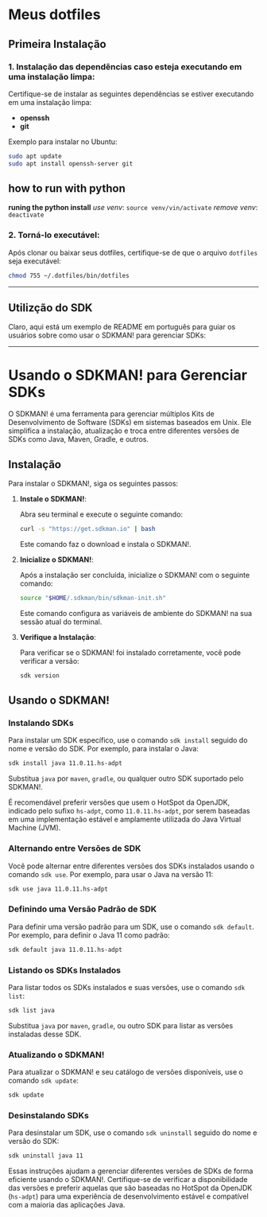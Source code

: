 # Meus dotfiles

## Primeira Instalação

### 1. Instalação das dependências caso esteja executando em uma instalação limpa:

Certifique-se de instalar as seguintes dependências se estiver executando em uma instalação limpa:

- **openssh**
- **git**

Exemplo para instalar no Ubuntu:
```bash
sudo apt update
sudo apt install openssh-server git
```

## how to run with python

**runing the python install**
*use venv*: `source venv/vin/activate`
*remove venv*: `deactivate`

### 2. Torná-lo executável:

Após clonar ou baixar seus dotfiles, certifique-se de que o arquivo `dotfiles` seja executável:

```bash
chmod 755 ~/.dotfiles/bin/dotfiles
```

---

## Utilizção do SDK

Claro, aqui está um exemplo de README em português para guiar os usuários sobre como usar o SDKMAN! para gerenciar SDKs:

---

# Usando o SDKMAN! para Gerenciar SDKs

O SDKMAN! é uma ferramenta para gerenciar múltiplos Kits de Desenvolvimento de Software (SDKs) em sistemas baseados em Unix. Ele simplifica a instalação, atualização e troca entre diferentes versões de SDKs como Java, Maven, Gradle, e outros.

## Instalação

Para instalar o SDKMAN!, siga os seguintes passos:

1. **Instale o SDKMAN!**:

   Abra seu terminal e execute o seguinte comando:

   ```sh
   curl -s "https://get.sdkman.io" | bash
   ```

   Este comando faz o download e instala o SDKMAN!.

2. **Inicialize o SDKMAN!**:

   Após a instalação ser concluída, inicialize o SDKMAN! com o seguinte comando:

   ```sh
   source "$HOME/.sdkman/bin/sdkman-init.sh"
   ```

   Este comando configura as variáveis de ambiente do SDKMAN! na sua sessão atual do terminal.

3. **Verifique a Instalação**:

   Para verificar se o SDKMAN! foi instalado corretamente, você pode verificar a versão:

   ```sh
   sdk version
   ```

## Usando o SDKMAN!

### Instalando SDKs

Para instalar um SDK específico, use o comando `sdk install` seguido do nome e versão do SDK. Por exemplo, para instalar o Java:

```sh
sdk install java 11.0.11.hs-adpt
```

Substitua `java` por `maven`, `gradle`, ou qualquer outro SDK suportado pelo SDKMAN!.

É recomendável preferir versões que usem o HotSpot da OpenJDK, indicado pelo sufixo `hs-adpt`, como `11.0.11.hs-adpt`, por serem baseadas em uma implementação estável e amplamente utilizada do Java Virtual Machine (JVM).

### Alternando entre Versões de SDK

Você pode alternar entre diferentes versões dos SDKs instalados usando o comando `sdk use`. Por exemplo, para usar o Java na versão 11:

```sh
sdk use java 11.0.11.hs-adpt
```

### Definindo uma Versão Padrão de SDK

Para definir uma versão padrão para um SDK, use o comando `sdk default`. Por exemplo, para definir o Java 11 como padrão:

```sh
sdk default java 11.0.11.hs-adpt
```

### Listando os SDKs Instalados

Para listar todos os SDKs instalados e suas versões, use o comando `sdk list`:

```sh
sdk list java
```

Substitua `java` por `maven`, `gradle`, ou outro SDK para listar as versões instaladas desse SDK.

### Atualizando o SDKMAN!

Para atualizar o SDKMAN! e seu catálogo de versões disponíveis, use o comando `sdk update`:

```sh
sdk update
```

### Desinstalando SDKs

Para desinstalar um SDK, use o comando `sdk uninstall` seguido do nome e versão do SDK:

```sh
sdk uninstall java 11
```

Essas instruções ajudam a gerenciar diferentes versões de SDKs de forma eficiente usando o SDKMAN!. Certifique-se de verificar a disponibilidade das versões e preferir aquelas que são baseadas no HotSpot da OpenJDK (`hs-adpt`) para uma experiência de desenvolvimento estável e compatível com a maioria das aplicações Java.